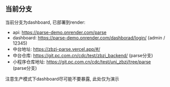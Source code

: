 ## 当前分支
当前分支为dashboard, 已部署到render:
- api: https://parse-demo.onrender.com/parse
- dashboard: https://parse-demo.onrender.com/dashborad/login/  (admin / 12345)
- 中台地址: https://zbzj-parse.vercel.app/#/
- 中台仓库: https://git.pc.com.cn/cdc/test/zbzj_backend/ (parse分支)
- 小程序仓库地址: https://git.pc.com.cn/cdc/test/uni_zbzj/tree/parse (parse分支)

注意生产模式下dashboard尽可能不要暴露, 此处仅为演示